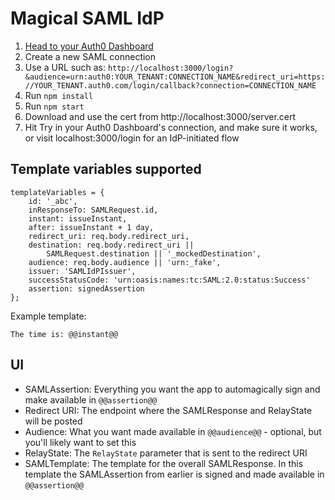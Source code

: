# Magical SAML IdP


1. [Head to your Auth0 Dashboard](https://manage.auth0.com/#/connections/enterprise)
2. Create a new SAML connection
3. Use a URL such as: `http://localhost:3000/login?&audience=urn:auth0:YOUR_TENANT:CONNECTION_NAME&redirect_uri=https://YOUR_TENANT.auth0.com/login/callback?connection=CONNECTION_NAME`
4. Run `npm install`
5. Run `npm start`
6. Download and use the cert from http://localhost:3000/server.cert
7. Hit Try in your Auth0 Dashboard's connection, and make sure it works, or visit localhost:3000/login for an IdP-initiated flow

## Template variables supported

```
templateVariables = {
    id: '_abc',
    inResponseTo: SAMLRequest.id,
    instant: issueInstant,
    after: issueInstant + 1 day,
    redirect_uri: req.body.redirect_uri,
    destination: req.body.redirect_uri ||
        SAMLRequest.destination || '_mockedDestination',
    audience: req.body.audience || 'urn:_fake',
    issuer: 'SAMLIdPIssuer',
    successStatusCode: 'urn:oasis:names:tc:SAML:2.0:status:Success'
    assertion: signedAssertion
};
```

Example template:

```
The time is: @@instant@@
```

## UI

- SAMLAssertion: Everything you want the app to automagically sign and make available in `@@assertion@@`
- Redirect URI: The endpoint where the SAMLResponse and RelayState will be posted
- Audience: What you want made available in `@@audience@@` - optional, but you'll likely want to set this
- RelayState: The `RelayState` parameter that is sent to the redirect URI
- SAMLTemplate: The template for the overall SAMLResponse. In this template the SAMLAssertion from earlier is signed and made available in `@@assertion@@`